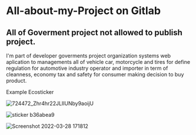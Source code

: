# All-about-my-Project on Gitlab
## All of Goverment project not allowed to publish project. ##

I'm part of developer goverments project organization systems web aplication to managements all of vehicle car, motorcycle and tires for define regulation for automotive industry operator and importer in term of cleanness, economy tax and safety for consumer making decision to buy product.

Example Ecosticker

![724472_Zhr4hr22JLIlUNby9aoijU](https://user-images.githubusercontent.com/24179348/160378809-68572cd9-1656-4b72-a011-51512e707096.jpg)

![sticker b36abea9](https://user-images.githubusercontent.com/24179348/160378739-bc8ffb0c-0f8c-4ce0-9264-46da04778a6c.jpg)


![Screenshot 2022-03-28 171812](https://user-images.githubusercontent.com/24179348/160377908-9e6de3d1-fab4-4a92-8b92-4963e62b17e8.jpg)
